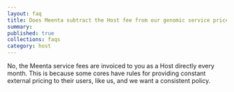 ```yaml
---
layout: faq
title: Does Meenta subtract the Host fee from our genomic service price?
summary:
published: true
collections: faqs
category: host
---
```


No, the Meenta service fees are invoiced to you as a Host directly every month. This is because some cores have rules for providing constant external pricing to their users, like us, and we want a consistent policy.
